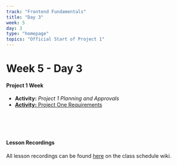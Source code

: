 ```yaml
---
track: "Frontend Fundamentals"
title: "Day 3"
week: 5
day: 3
type: "homepage"
topics: "Official Start of Project 1"
---
```



# Week 5 - Day 3

#### Project 1 Week

- **Activity:** *Project 1 Planning and Approvals*
- [**Activity:** Project One Requirements](/unit-projects/unit-one-project-requirements/)


<br>
<br>
<br>

#### Lesson Recordings

All lesson recordings can be found [here](https://git.generalassemb.ly/SEIR-Jedi/orientation/wiki/Class-Schedule) on the class schedule wiki.
